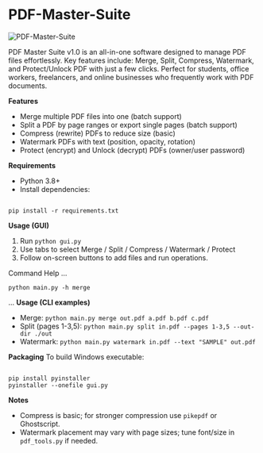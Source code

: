 # PDF-Master-Suite

![PDF-Master-Suite](https://github.com/user-attachments/assets/08c8834f-a93a-41cd-891f-9f9ff885f3f5)


PDF Master Suite v1.0 is an all-in-one software designed to manage PDF files effortlessly. Key features include: Merge, Split, Compress, Watermark, and Protect/Unlock PDF with just a few clicks. Perfect for students, office workers, freelancers, and online businesses who frequently work with PDF documents.

**Features**
- Merge multiple PDF files into one (batch support)
- Split a PDF by page ranges or export single pages (batch support)
- Compress (rewrite) PDFs to reduce size (basic)
- Watermark PDFs with text (position, opacity, rotation)
- Protect (encrypt) and Unlock (decrypt) PDFs (owner/user password)

**Requirements**
- Python 3.8+
- Install dependencies:
```

pip install -r requirements.txt

```

**Usage (GUI)**
1. Run `python gui.py`
2. Use tabs to select Merge / Split / Compress / Watermark / Protect
3. Follow on-screen buttons to add files and run operations.

Command Help
...

`python main.py -h merge`

...
**Usage (CLI examples)**
- Merge:
`python main.py merge out.pdf a.pdf b.pdf c.pdf`
- Split (pages 1-3,5):
`python main.py split in.pdf --pages 1-3,5 --out-dir ./out`
- Watermark:
`python main.py watermark in.pdf --text "SAMPLE" out.pdf`

**Packaging**
To build Windows executable:

```

pip install pyinstaller
pyinstaller --onefile gui.py

```

**Notes**
- Compress is basic; for stronger compression use `pikepdf` or Ghostscript.
- Watermark placement may vary with page sizes; tune font/size in `pdf_tools.py` if needed.
